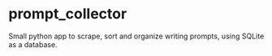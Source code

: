 # prompt_collector
Small python app to scrape, sort and organize writing prompts, using SQLite as a database.
